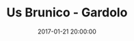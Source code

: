 ---
title: Us Brunico - Gardolo
date: 2017-01-21 20:00:00
squadra-a: Bc Gardolo
punteggio-a: 67
squadra-b: Us Brunico
punteggio-b: 45
partite/squadra: promozione-16-17
luogo: Handelsoberschuele
categoria: promozione
---